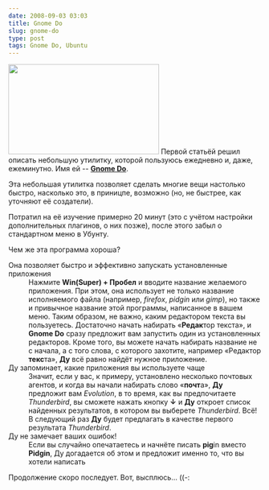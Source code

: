 ```yaml
---
date: 2008-09-03 03:03
title: Gnome Do
slug: gnome-do
type: post
tags: Gnome Do, Ubuntu
---
```


<a href="http://rotuka.com/wp-content/uploads/2008/09/gnome-do-1.png"><img class="size-medium wp-image-10" title="Gnome Do сразу после запуска" src="http://rotuka.com/wp-content/uploads/2008/09/gnome-do-1-300x179.png" alt="" width="300" height="179" /></a> Первой статьёй решил описать небольшую утилитку, которой пользуюсь ежедневно и, даже, ежеминутно. Имя ей -- <strong><a title="GNOME + Do = Crazy Delicious" href="http://do.davebsd.com/">Gnome Do</a></strong>.

Эта небольшая утилитка позволяет сделать многие вещи настолько быстро, насколько это, в приницпе, возможно (но, не быстрее, как уточняют её создатели).

<!--more-->Потратил на её изучение примерно 20 минут (это с учётом настройки дополнительных плагинов, о них позже), после этого забыл о стандартном меню в Убунту.

Чем же эта программа хороша?

<dl> <dt>Она позволяет быстро и эффективно запускать установленные приложения</dt> <dd>Нажмите <strong>Win(Super) + Пробел</strong> и вводите название желаемого приложения. При этом, она использует не только название исполняемого файла (например, <em>firefox</em>, <em>pidgin</em> или <em>gimp</em>), но также и привычное название этой программы, написанное в вашем меню. Таким образом, не важно, каким редактором текста вы пользуетесь. Достаточно начать набирать «<strong>Редак</strong>тор текста», и <strong>Gnome Do</strong> сразу предложит вам запустить один из установленных редакторов. Кроме того, вы можете начать набирать название не с начала, а с того слова, с которого захотите, например «Редактор <strong>текс</strong>та», <strong>Ду</strong> всё равно найдёт нужное приложение.</dd> <dt>Ду запоминает, какие приложения вы используете чаще</dt> <dd>Значит, если у вас, к примеру, установлено несколько почтовых агентов, и когда вы начали набирать слово «<strong>почт</strong>а», <strong>Ду</strong> предложит вам <em>Evolution</em>, в то время, как вы предпочитаете <em>Thunderbird</em>, вы сможете нажать кнопку <strong title="вниз">↓</strong> и <strong>Ду</strong> откроет список найденных результатов, в котором вы выберете <em>Thunderbird</em>. Всё! В следующий раз <strong>Ду</strong> будет предлагать в качестве первого результата <em>Thunderbird</em>.</dd> <dt>Ду не замечает ваших ошибок!</dt> <dd>Если вы случайно опечатаетесь и начнёте писать <strong>pig</strong>in вместо <strong>Pidgin</strong>, Ду догадается об этом и предложит именно то, что вы хотели написать </dd> </dl>Продолжение скоро последует. Вот, высплюсь... ((-:
